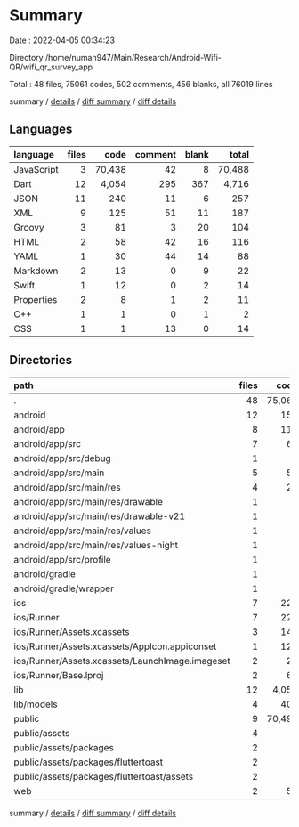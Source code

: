 # Summary

Date : 2022-04-05 00:34:23

Directory /home/numan947/Main/Research/Android-Wifi-QR/wifi_qr_survey_app

Total : 48 files,  75061 codes, 502 comments, 456 blanks, all 76019 lines

summary / [details](details.md) / [diff summary](diff.md) / [diff details](diff-details.md)

## Languages
| language | files | code | comment | blank | total |
| :--- | ---: | ---: | ---: | ---: | ---: |
| JavaScript | 3 | 70,438 | 42 | 8 | 70,488 |
| Dart | 12 | 4,054 | 295 | 367 | 4,716 |
| JSON | 11 | 240 | 11 | 6 | 257 |
| XML | 9 | 125 | 51 | 11 | 187 |
| Groovy | 3 | 81 | 3 | 20 | 104 |
| HTML | 2 | 58 | 42 | 16 | 116 |
| YAML | 1 | 30 | 44 | 14 | 88 |
| Markdown | 2 | 13 | 0 | 9 | 22 |
| Swift | 1 | 12 | 0 | 2 | 14 |
| Properties | 2 | 8 | 1 | 2 | 11 |
| C++ | 1 | 1 | 0 | 1 | 2 |
| CSS | 1 | 1 | 13 | 0 | 14 |

## Directories
| path | files | code | comment | blank | total |
| :--- | ---: | ---: | ---: | ---: | ---: |
| . | 48 | 75,061 | 502 | 456 | 76,019 |
| android | 12 | 153 | 53 | 31 | 237 |
| android/app | 8 | 110 | 52 | 20 | 182 |
| android/app/src | 7 | 64 | 49 | 9 | 122 |
| android/app/src/debug | 1 | 4 | 3 | 1 | 8 |
| android/app/src/main | 5 | 56 | 43 | 7 | 106 |
| android/app/src/main/res | 4 | 26 | 32 | 6 | 64 |
| android/app/src/main/res/drawable | 1 | 4 | 7 | 2 | 13 |
| android/app/src/main/res/drawable-v21 | 1 | 4 | 7 | 2 | 13 |
| android/app/src/main/res/values | 1 | 9 | 9 | 1 | 19 |
| android/app/src/main/res/values-night | 1 | 9 | 9 | 1 | 19 |
| android/app/src/profile | 1 | 4 | 3 | 1 | 8 |
| android/gradle | 1 | 5 | 1 | 1 | 7 |
| android/gradle/wrapper | 1 | 5 | 1 | 1 | 7 |
| ios | 7 | 222 | 2 | 9 | 233 |
| ios/Runner | 7 | 222 | 2 | 9 | 233 |
| ios/Runner/Assets.xcassets | 3 | 148 | 0 | 4 | 152 |
| ios/Runner/Assets.xcassets/AppIcon.appiconset | 1 | 122 | 0 | 1 | 123 |
| ios/Runner/Assets.xcassets/LaunchImage.imageset | 2 | 26 | 0 | 3 | 29 |
| ios/Runner/Base.lproj | 2 | 61 | 2 | 2 | 65 |
| lib | 12 | 4,054 | 295 | 367 | 4,716 |
| lib/models | 4 | 401 | 17 | 63 | 481 |
| public | 9 | 70,494 | 76 | 17 | 70,587 |
| public/assets | 4 | 4 | 26 | 0 | 30 |
| public/assets/packages | 2 | 2 | 26 | 0 | 28 |
| public/assets/packages/fluttertoast | 2 | 2 | 26 | 0 | 28 |
| public/assets/packages/fluttertoast/assets | 2 | 2 | 26 | 0 | 28 |
| web | 2 | 52 | 21 | 9 | 82 |

summary / [details](details.md) / [diff summary](diff.md) / [diff details](diff-details.md)